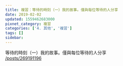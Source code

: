 ```yaml
---
title: 複習：等待的時刻（一）我的故事。僅與每位等待的人分享
date: 2019-02-02
updated: 1559462683000
pixnet_category: 複習
categories: ['4. 其他', '複習']
tags: []
sidebar: 
---
```


<p>等待的時刻（一）我的故事。僅與每位等待的人分享<br/>
<a href="/posts/269191196" target="_blank">/posts/269191196</a></p>
<p> </p>
<p> </p>
